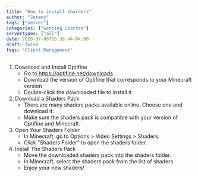 ```yaml
---
title: "How to install sharders"
author: "Jeremy"
tags: ["server"]
categories: ["Getting Started"]
servertypes: ["all"]
date: 2020-07-06T05:38:44-04:00
draft: false
faqs: "Client Management"
---
```


1. Download and Install Optifine
   - Go to https://optifine.net/downloads
   - Download the version of Optifine that corresponds to your Minecraft version
   - Double-click the downloaded file to install it
2. Download a Shaders Pack
   - There are many shaders packs available online. Choose one and download it.
   - Make sure the shaders pack is compatible with your version of Optifine and Minecraft.
3. Open Your Shaders Folder
   - In Minecraft, go to Options > Video Settings > Shaders.
   - Click "Shaders Folder" to open the shaders folder.
4. Install The Shaders Pack
   - Move the downloaded shaders pack into the shaders folder.
   - In Minecraft, select the shaders pack from the list of shaders.
   - Enjoy your new shaders!


